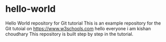# hello-world
Hello World repository for Git tutorial
This is an example repository for the Git tutoial on https://www.w3schools.com
hello everyone i am kishan choudhary
This repository is built step by step in the tutorial.
